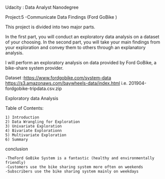 Udacity : Data Analyst Nanodegree

Project:5 -Communicate Data Findings (Ford GoBike )

  This project is divided into two major parts.

  In the first part, you will conduct an exploratory data analysis on a dataset of your choosing.
  In the second part, you will take your main findings from your exploration and convey them to others through an explanatory analysis.

  I will perform an exploratory analysis on data provided by Ford GoBike, a bike-share system provider.

   Dataset :https://www.fordgobike.com/system-data
            https://s3.amazonaws.com/baywheels-data/index.html 
            i.e.  201904-fordgobike-tripdata.csv.zip


Exploratory data Analysis

  Table of Contents:

    1) Introduction
    2) Data Wrangling for Exploration
    3) Univariate Exploration
    4) Bivariate Explorationn
    5) Multivariate Exploration
    6) Summary

conclusion

    -TheFord GoBike System is a fantastic (healthy and environmentally friendly)
    -Customers use the bike sharing system more often on weekends
    -Subscribers use the bike sharing system mainly on weekdays
